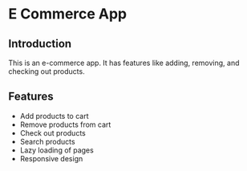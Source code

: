 # E Commerce App

## Introduction
This is an e-commerce app. It has features like adding, removing, and checking out products.

## Features
- Add products to cart
- Remove products from cart
- Check out products
- Search products
- Lazy loading of pages
- Responsive design